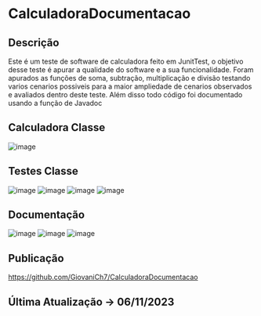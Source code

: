 # CalculadoraDocumentacao
## Descrição
Este é um teste de software de calculadora feito em JunitTest, o objetivo desse teste é apurar a qualidade do software e a sua funcionalidade.
Foram apurados as funções de soma, subtração, multiplicação e divisão testando varios cenarios possiveis para a maior ampliedade de cenarios observados e avaliados dentro deste teste.
Além disso todo código foi documentado usando a função de Javadoc


## Calculadora Classe
![image](https://github.com/GiovaniCh7/CalculadoraTestes/assets/117593376/993d1d00-8df3-41ba-8077-cd5874d7ae80)


## Testes Classe
![image](https://github.com/GiovaniCh7/CalculadoraTestes/assets/117593376/747a011c-98ea-4518-8e7b-9dd567b316c0)
![image](https://github.com/GiovaniCh7/CalculadoraTestes/assets/117593376/c67a13b5-1f0e-46f3-b2d5-6454023e2867)
![image](https://github.com/GiovaniCh7/CalculadoraTestes/assets/117593376/dd8d23ad-d095-4ee6-a307-2eae4f4226a9)
![image](https://github.com/GiovaniCh7/CalculadoraTestes/assets/117593376/ce2c7203-15a3-464c-953e-e591c3cbf7a6)


## Documentação
![image](https://github.com/GiovaniCh7/CalculadoraDocumentacao/assets/117593376/83548074-5099-49cc-ba9e-dc5d36567e9a)
![image](https://github.com/GiovaniCh7/CalculadoraDocumentacao/assets/117593376/cc34d55a-2916-4756-8ce6-6c371a6b18a9)
![image](https://github.com/GiovaniCh7/CalculadoraDocumentacao/assets/117593376/0ccc6ecc-3a99-43e2-be97-cf7e4f131798)


## Publicação
https://github.com/GiovaniCh7/CalculadoraDocumentacao


## Última Atualização -> 06/11/2023
